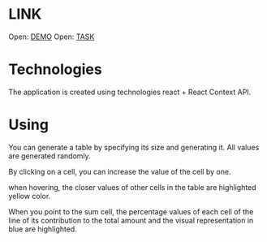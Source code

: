 # LINK

Open: [DEMO](https://andrykk.github.io/memcrab/)
Open: [TASK](https://docs.memcrab.com/share/856a01a7-c84c-4753-98e4-ccb1e178b384)


# Technologies


The application is created using technologies react + React Context API.

# Using

You can generate a table by specifying its size and generating it.
All values ​​are generated randomly.

By clicking on a cell, you can increase the value of the cell by one.

when hovering, the closer values ​​of other cells in the table are highlighted yellow color.

When you point to the sum cell, the percentage values ​​of each cell of the line of its contribution to the total amount and the visual representation in blue are highlighted.